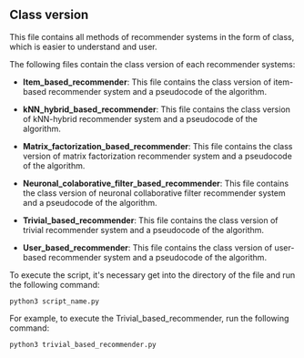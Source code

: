 ## Class version

This file contains all methods of recommender systems in the form of class, which is easier to understand and user.

The following files contain the class version of each recommender systems:

- **Item_based_recommender**: This file contains the class version of item-based recommender system and a pseudocode of the algorithm.

- **kNN_hybrid_based_recommender**: This file contains the class version of kNN-hybrid recommender system and a pseudocode of the algorithm.

- **Matrix_factorization_based_recommender**: This file contains the class version of matrix factorization recommender system and a pseudocode of the algorithm.

- **Neuronal_colaborative_filter_based_recommender**: This file contains the class version of neuronal collaborative filter recommender system and a pseudocode of the algorithm.

- **Trivial_based_recommender**: This file contains the class version of trivial recommender system and a pseudocode of the algorithm.

- **User_based_recommender**: This file contains the class version of user-based recommender system and a pseudocode of the algorithm.

To execute the script, it's necessary get into the directory of the file and run the following command:

```
python3 script_name.py
```

For example, to execute the Trivial_based_recommender, run the following command:

```
python3 trivial_based_recommender.py
```